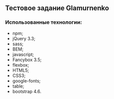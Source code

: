 ## Тестовое задание Glamurnenko

### Использованные технологии:
- npm;
- jQuery 3.3;
- sass;
- BEM;
- javascript;
- Fancybox 3.5;
- flexbox;
- HTML5;
- CSS3;
- google-fonts;
- table;
- bootstrap 4.6.